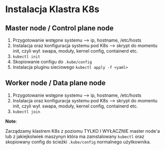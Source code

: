 # Instalacja Klastra K8s

## Master node / Control plane node

1. Przygotowanie wstępne systemu --> ip, hostname, /etc/hosts
2. Instalacja oraz konfiguracja systemu pod K8s  --> skrypt do momentu init, czyli wył. swapa, moduły, kernel config, containerd etc.
3. `kubectl init`
4. Skopiowanie configu do `.kube/config`
5. Instalacja pluginu sieciowego `kubectl apply -f <yaml>`

## Worker node / Data plane node

1. Przygotowanie wstępne systemu --> ip, hostname, /etc/hosts
2. Instalacja oraz konfiguracja systemu pod K8s  --> skrypt do momentu init, czyli wył. swapa, moduły, kernel config, containerd etc.
3. `kubectl join`

**Note**:

Zarządzamy klastrem K8s z poziomu TYLKO I WYŁACZNIE master node'a lub z jakiejkolwiek maszynyn która ma zainstalowany `kubectl` oraz skopiowany config do ścieżki `.kube/config` normalnego użytkownika.  
